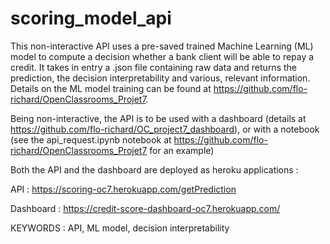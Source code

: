 # scoring_model_api

This non-interactive API uses a pre-saved trained Machine Learning (ML) model to compute a decision whether a bank client will be able to repay a credit. It takes in entry a .json file containing raw data and returns the prediction, the decision interpretability and various, relevant information.
Details on the ML model training can be found at https://github.com/flo-richard/OpenClassrooms_Projet7.

Being non-interactive, the API is to be used with a dashboard (details at https://github.com/flo-richard/OC_project7_dashboard), or with a notebook (see the api_request.ipynb notebook at https://github.com/flo-richard/OpenClassrooms_Projet7 for an example)

Both the API and the dashboard are deployed as heroku applications :

API : https://scoring-oc7.herokuapp.com/getPrediction

Dashboard : https://credit-score-dashboard-oc7.herokuapp.com/


KEYWORDS : API, ML model, decision interpretability
